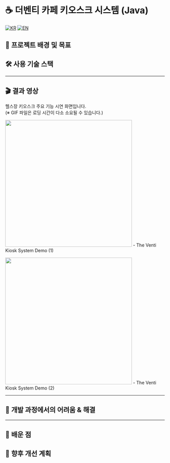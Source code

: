 # ☕ 더벤티 카페 키오스크 시스템 (Java)

[![KR](https://img.shields.io/badge/README-한국어-blue)](./README.theventi.ko.md)
[![EN](https://img.shields.io/badge/README-English-red)](./README.theventi.md)

## 📖 프로젝트 배경 및 목표

## 🛠 사용 기술 스택

---

## 🎬 결과 영상
헬스장 키오스크 주요 기능 시연 화면입니다.  
(※ GIF 파일은 로딩 시간이 다소 소요될 수 있습니다.)

<img src = "https://github.com/user-attachments/assets/b4331c95-546b-42c8-97c2-d525a2504c5b" width = "400"/> - The Venti Kiosk System Demo (1)<br>

<img src = "https://github.com/user-attachments/assets/bfbf5b79-cb6b-468a-99f9-b8caa698a51d" width = "400"/> - The Venti Kiosk System Demo (2)

---

## 🧭 개발 과정에서의 어려움 & 해결

---

## 📝 배운 점

## 🚀 향후 개선 계획
